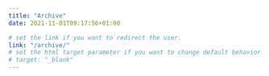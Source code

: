```yaml
---
title: "Archive"
date: 2021-11-01T09:17:56+01:00

# set the link if you want to redirect the user.
link: "/archive/"
# set the html target parameter if you want to change default behavior
# target: "_blank"
---
```

